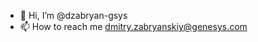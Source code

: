 - 👋 Hi, I’m @dzabryan-gsys
- 📫 How to reach me dmitry.zabryanskiy@genesys.com

<!---
dzabryan-gsys/dzabryan-gsys is a ✨ special ✨ repository because its `README.md` (this file) appears on your GitHub profile.
You can click the Preview link to take a look at your changes.
--->
